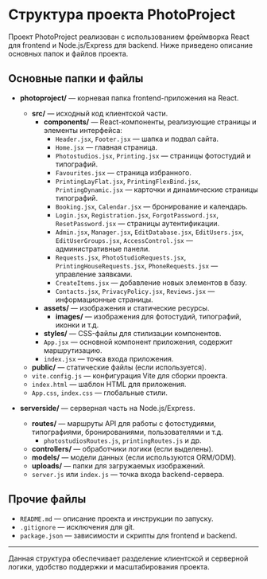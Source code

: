 # Структура проекта PhotoProject

Проект PhotoProject реализован с использованием фреймворка React для frontend и Node.js/Express для backend. Ниже приведено описание основных папок и файлов проекта.

## Основные папки и файлы

- **photoproject/** — корневая папка frontend-приложения на React.
  - **src/** — исходный код клиентской части.
    - **components/** — React-компоненты, реализующие страницы и элементы интерфейса:
      - `Header.jsx`, `Footer.jsx` — шапка и подвал сайта.
      - `Home.jsx` — главная страница.
      - `Photostudios.jsx`, `Printing.jsx` — страницы фотостудий и типографий.
      - `Favourites.jsx` — страница избранного.
      - `PrintingLayFlat.jsx`, `PrintingFlexBind.jsx`, `PrintingDynamic.jsx` — карточки и динамические страницы типографий.
      - `Booking.jsx`, `Calendar.jsx` — бронирование и календарь.
      - `Login.jsx`, `Registration.jsx`, `ForgotPassword.jsx`, `ResetPassword.jsx` — страницы аутентификации.
      - `Admin.jsx`, `Manager.jsx`, `EditDatabase.jsx`, `EditUsers.jsx`, `EditUserGroups.jsx`, `AccessControl.jsx` — административные панели.
      - `Requests.jsx`, `PhotoStudioRequests.jsx`, `PrintingHouseRequests.jsx`, `PhoneRequests.jsx` — управление заявками.
      - `CreateItems.jsx` — добавление новых элементов в базу.
      - `Contacts.jsx`, `PrivacyPolicy.jsx`, `Reviews.jsx` — информационные страницы.
    - **assets/** — изображения и статические ресурсы.
      - **images/** — изображения для фотостудий, типографий, иконки и т.д.
    - **styles/** — CSS-файлы для стилизации компонентов.
    - `App.jsx` — основной компонент приложения, содержит маршрутизацию.
    - `index.jsx` — точка входа приложения.
  - **public/** — статические файлы (если используется).
  - `vite.config.js` — конфигурация Vite для сборки проекта.
  - `index.html` — шаблон HTML для приложения.
  - `App.css`, `index.css` — глобальные стили.

- **serverside/** — серверная часть на Node.js/Express.
  - **routes/** — маршруты API для работы с фотостудиями, типографиями, бронированиями, пользователями и т.д.
    - `photostudiosRoutes.js`, `printingRoutes.js` и др.
  - **controllers/** — обработчики логики (если выделены).
  - **models/** — модели данных (если используются ORM/ODM).
  - **uploads/** — папки для загружаемых изображений.
  - `server.js` или `index.js` — точка входа backend-сервера.

## Прочие файлы

- `README.md` — описание проекта и инструкции по запуску.
- `.gitignore` — исключения для git.
- `package.json` — зависимости и скрипты для frontend и backend.

---

Данная структура обеспечивает разделение клиентской и серверной логики, удобство поддержки и масштабирования проекта.
